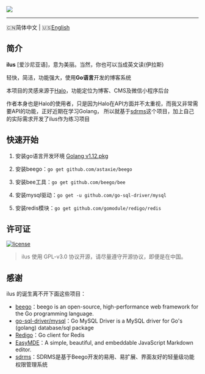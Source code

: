 ![](http://image.igerm.cn/img/20190325095035.png)

> 


------------------------------
🇨🇳简体中文 | 🇺🇸[English](README-en_US.md)

## 简介

**ilus** [爱沙尼亚语]，意为美丽。当然，你也可以当成英文读(伊拉斯)

轻快，简洁，功能强大，使用**Go语言**开发的博客系统

本项目的灵感来源于[Halo](https://github.com/halo-dev/halo)，功能定位为博客、CMS及微信小程序后台

作者本身也是Halo的使用者，只是因为Halo在API方面并不太重视，而我又非常需要API的功能，正好近期在学习Golang，
所以就基于[sdrms](https://github.com/lhtzbj12/sdrms)这个项目，加上自己的实际需求开发了ilus作为练习项目


## 快速开始

1. 安装go语言开发环境 [Golang v1.12.pkg](https://dl.google.com/go/go1.12.darwin-amd64.pkg)

2. 安装beego：`go get github.com/astaxie/beego`

3. 安装bee工具：`go get github.com/beego/bee`

4. 安装mysql驱动：`go get -u github.com/go-sql-driver/mysql`

5. 安装redis模块：`go get github.com/gomodule/redigo/redis`



## 许可证

[![license](https://img.shields.io/github/license/ruibaby/halo.svg?style=flat-square)](https://github.com/ruibaby/halo/blob/master/LICENSE)

> ilus 使用 GPL-v3.0 协议开源，请尽量遵守开源协议，即便是在中国。

## 感谢

ilus 的诞生离不开下面这些项目：

- [beego](https://github.com/astaxie/beego)：beego is an open-source, high-performance web framework for the Go programming language. 
- [go-sql-driver/mysql](https://github.com/go-sql-driver/mysql)：Go MySQL Driver is a MySQL driver for Go's (golang) database/sql package
- [Redigo](https://github.com/gomodule/redigo)：Go client for Redis
- [EasyMDE](https://github.com/Ionaru/easy-markdown-editor)：A simple, beautiful, and embeddable JavaScript Markdown editor.
- [sdrms](https://github.com/lhtzbj12/sdrms)：SDRMS是基于Beego开发的易用、易扩展、界面友好的轻量级功能权限管理系统



